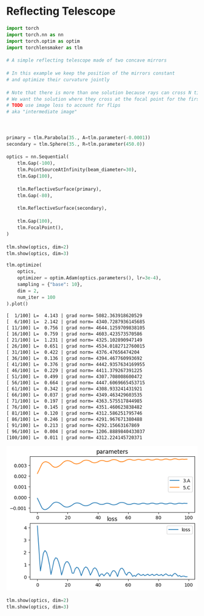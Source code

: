# Reflecting Telescope


```python
import torch
import torch.nn as nn
import torch.optim as optim
import torchlensmaker as tlm

# A simple reflecting telescope made of two concave mirrors

# In this example we keep the position of the mirrors constant
# and optimize their curvature jointly

# Note that there is more than one solution because rays can cross N times before focusing on the focal point
# We want the solution where they cross at the focal point for the first time
# TODO use image loss to account for flips
# aka "intermediate image"



primary = tlm.Parabola(35., A=tlm.parameter(-0.0001))
secondary = tlm.Sphere(35., R=tlm.parameter(450.0))

optics = nn.Sequential(
    tlm.Gap(-100),
    tlm.PointSourceAtInfinity(beam_diameter=30),
    tlm.Gap(100),
    
    tlm.ReflectiveSurface(primary),
    tlm.Gap(-80),

    tlm.ReflectiveSurface(secondary),

    tlm.Gap(100),
    tlm.FocalPoint(),
)

tlm.show(optics, dim=2)
tlm.show(optics, dim=3)
```


<TLMViewer src="./reflecting_telescope_tlmviewer/reflecting_telescope_0.json?url" />



<TLMViewer src="./reflecting_telescope_tlmviewer/reflecting_telescope_1.json?url" />



```python
tlm.optimize(
    optics,
    optimizer = optim.Adam(optics.parameters(), lr=3e-4),
    sampling = {"base": 10},
    dim = 2,
    num_iter = 100
).plot()
```

    [  1/100] L=  4.143 | grad norm= 5082.363918620529
    [  6/100] L=  2.142 | grad norm= 4340.7287936145685
    [ 11/100] L=  0.756 | grad norm= 4644.1259709838105
    [ 16/100] L=  0.759 | grad norm= 4603.423573570586
    [ 21/100] L=  1.231 | grad norm= 4325.102890947149
    [ 26/100] L=  0.651 | grad norm= 4534.0182712760015
    [ 31/100] L=  0.422 | grad norm= 4376.47656474204
    [ 36/100] L=  0.136 | grad norm= 4394.467760993692
    [ 41/100] L=  0.376 | grad norm= 4442.9357634169955
    [ 46/100] L=  0.229 | grad norm= 4411.379267391225
    [ 51/100] L=  0.499 | grad norm= 4307.708008600472
    [ 56/100] L=  0.664 | grad norm= 4447.6069665453715
    [ 61/100] L=  0.342 | grad norm= 4308.933241431921
    [ 66/100] L=  0.037 | grad norm= 4349.463429603535
    [ 71/100] L=  0.197 | grad norm= 4363.575517844985
    [ 76/100] L=  0.145 | grad norm= 4351.460623838482
    [ 81/100] L=  0.120 | grad norm= 4312.586251795746
    [ 86/100] L=  0.246 | grad norm= 4291.967671380488
    [ 91/100] L=  0.213 | grad norm= 4292.15663167869
    [ 96/100] L=  0.004 | grad norm= 1206.8889840433037
    [100/100] L=  0.011 | grad norm= 4312.224145720371



    
![png](reflecting_telescope_files/reflecting_telescope_2_1.png)
    



```python
tlm.show(optics, dim=2)
tlm.show(optics, dim=3)
```


<TLMViewer src="./reflecting_telescope_tlmviewer/reflecting_telescope_2.json?url" />



<TLMViewer src="./reflecting_telescope_tlmviewer/reflecting_telescope_3.json?url" />

